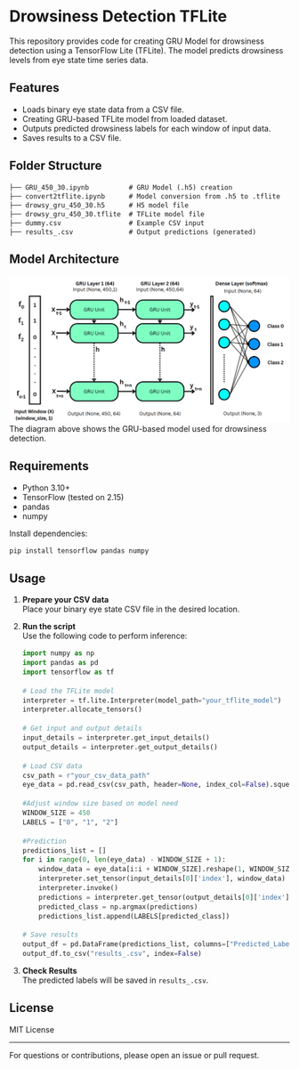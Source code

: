 # Drowsiness Detection TFLite

This repository provides code for creating GRU Model for drowsiness detection using a TensorFlow Lite (TFLite). The model predicts drowsiness levels from eye state time series data.

## Features

- Loads binary eye state data from a CSV file.
- Creating GRU-based TFLite model from loaded dataset.
- Outputs predicted drowsiness labels for each window of input data.
- Saves results to a CSV file.

## Folder Structure

```
├── GRU_450_30.ipynb          # GRU Model (.h5) creation
├── convert2tflite.ipynb      # Model conversion from .h5 to .tflite
├── drowsy_gru_450_30.h5      # H5 model file
├── drowsy_gru_450_30.tflite  # TFLite model file
├── dummy.csv                 # Example CSV input
├── results_.csv              # Output predictions (generated)
```

## Model Architecture
![Model Architecture](model_arc.png)
The diagram above shows the GRU-based model used for drowsiness detection.

## Requirements

- Python 3.10+
- TensorFlow (tested on 2.15)
- pandas
- numpy

Install dependencies:

```sh
pip install tensorflow pandas numpy
```

## Usage

1. **Prepare your CSV data**  
   Place your binary eye state CSV file in the desired location.

2. **Run the script**  
   Use the following code to perform inference:

   ```python
   import numpy as np
   import pandas as pd
   import tensorflow as tf

   # Load the TFLite model
   interpreter = tf.lite.Interpreter(model_path="your_tflite_model")
   interpreter.allocate_tensors()

   # Get input and output details
   input_details = interpreter.get_input_details()
   output_details = interpreter.get_output_details()

   # Load CSV data
   csv_path = r"your_csv_data_path"
   eye_data = pd.read_csv(csv_path, header=None, index_col=False).squeeze("columns").values.astype(np.float32)

   #Adjust window size based on model need
   WINDOW_SIZE = 450 
   LABELS = ["0", "1", "2"]

   #Prediction
   predictions_list = []
   for i in range(0, len(eye_data) - WINDOW_SIZE + 1):
       window_data = eye_data[i:i + WINDOW_SIZE].reshape(1, WINDOW_SIZE, 1).astype(np.float32)
       interpreter.set_tensor(input_details[0]['index'], window_data)
       interpreter.invoke()
       predictions = interpreter.get_tensor(output_details[0]['index'])
       predicted_class = np.argmax(predictions)
       predictions_list.append(LABELS[predicted_class])

   # Save results
   output_df = pd.DataFrame(predictions_list, columns=["Predicted_Label"])
   output_df.to_csv("results_.csv", index=False)
   ```

3. **Check Results**  
   The predicted labels will be saved in `results_.csv`.

## License

MIT License

---

For questions or contributions, please open an issue or pull request.
